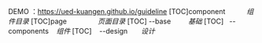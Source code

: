 DEMO ：https://ued-kuangen.github.io/guideline
[TOC]component           *组件目录*
[TOC]page                *页面目录*
[TOC]    --base          *基础*
[TOC]    --components    *组件*
[TOC]    --design        *设计*
